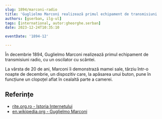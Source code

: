 ```yaml
---
slug: 1894/marconi-radio
title: 'Guglielmo Marconi realizează primul echipament de transmisiuni radio'
authors: [gserban, ilg-ul]
tags: [international, autor:gheorghe.serban]
date: 2023-12-24T10:35:10

eventDate: '1894-12'

---
```


În decembrie 1894, Guglielmo Marconi realizează primul echipament de
transmisiuni radio, cu un oscilator cu scântei.

<!-- truncate -->

La vârsta de 20 de ani, Marconi îi demonstrază mamei sale,
târziu într-o noapte de decembrie, un dispozitiv care, la apăsarea
unui buton, pune în
funcțiune un clopoțel aflat în cealaltă parte a camerei.

## Referințe

- [rite.org.ro - Istoria Internetului](https://rite.org.ro/istoria-internetului/)
- [en.wikipedia.org - Guglielmo Marconi](https://en.wikipedia.org/wiki/Guglielmo_Marconi)
